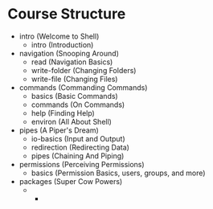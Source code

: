 # Course Structure

- intro (Welcome to Shell)
    - intro (Introduction)
- navigation (Snooping Around)
    - read (Navigation Basics)
    - write-folder (Changing Folders)
    - write-file (Changing Files)
- commands (Commanding Commands)
    - basics (Basic Commands)
    - commands (On Commands)
    - help (Finding Help)
    - environ (All About Shell)
- pipes (A Piper's Dream)
    - io-basics (Input and Output)
    - redirection (Redirecting Data)
    - pipes (Chaining And Piping)
- permissions (Perceiving Permissions)
    - basics (Permission Basics, users, groups, and more)
- packages (Super Cow Powers)
    - *